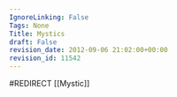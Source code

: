 ```yaml
---
IgnoreLinking: False
Tags: None
Title: Mystics
draft: False
revision_date: 2012-09-06 21:02:00+00:00
revision_id: 11542
---
```


#REDIRECT [[Mystic]]